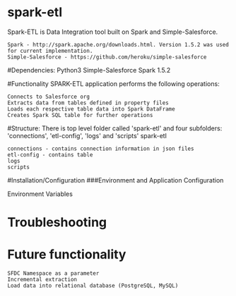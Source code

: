 # spark-etl
Spark-ETL is Data Integration tool built on Spark and Simple-Salesforce.

	Spark - http://spark.apache.org/downloads.html. Version 1.5.2 was used for current implementation.
	Simple-Salesforce - https://github.com/heroku/simple-salesforce

#Dependencies:
	Python3
	Simple-Salesforce
	Spark 1.5.2

#Functionality
SPARK-ETL application performs the following operations:

	Connects to Salesforce org
	Extracts data from tables defined in property files
	Loads each respective table data into Spark DataFrame
	Creates Spark SQL table for further operations

#Structure:
There is top level folder called 'spark-etl' and four subfolders: 'connections', 'etl-config', 'logs' and 'scripts'
spark-etl

	connections - contains connection information in json files
	etl-config - contains table 
	logs
	scripts
  
#Installation/Configuration
###Environment and Application Configuration

Environment Variables


# Troubleshooting

# Future functionality
	SFDC Namespace as a parameter
	Incremental extraction
	Load data into relational database (PostgreSQL, MySQL)
